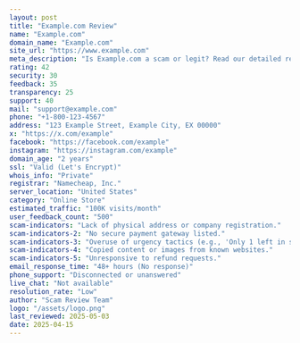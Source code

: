 ```yaml
---
layout: post
title: "Example.com Review"
name: "Example.com"
domain_name: "Example.com"
site_url: "https://www.example.com"
meta_description: "Is Example.com a scam or legit? Read our detailed review with trust score, scam indicators, contact info, and user feedback."
rating: 42
security: 30
feedback: 35
transparency: 25
support: 40
mail: "support@example.com"
phone: "+1-800-123-4567"
address: "123 Example Street, Example City, EX 00000"
x: "https://x.com/example"
facebook: "https://facebook.com/example"
instagram: "https://instagram.com/example"
domain_age: "2 years"
ssl: "Valid (Let's Encrypt)"
whois_info: "Private"
registrar: "Namecheap, Inc."
server_location: "United States"
category: "Online Store"
estimated_traffic: "100K visits/month"
user_feedback_count: "500"
scam-indicators: "Lack of physical address or company registration."
scam-indicators-2: "No secure payment gateway listed."
scam-indicators-3: "Overuse of urgency tactics (e.g., 'Only 1 left in stock!')."
scam-indicators-4: "Copied content or images from known websites."
scam-indicators-5: "Unresponsive to refund requests."
email_response_time: "48+ hours (No response)"
phone_support: "Disconnected or unanswered"
live_chat: "Not available"
resolution_rate: "Low"
author: "Scam Review Team"
logo: "/assets/logo.png"
last_reviewed: 2025-05-03
date: 2025-04-15
---
```

